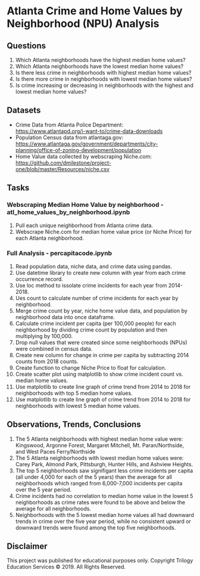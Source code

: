 # Atlanta Crime and Home Values by Neighborhood (NPU) Analysis

## Questions
1. Which Atlanta neighborhoods have the highest median home values? 
2. Which Atlanta neighborhoods have the lowest median home values? 
3. Is there less crime in neighborhoods with highest median home values?
4. Is there more crime in neighborhoods with lowest median home values?
5. Is crime increasing or decreasing in neighborhoods with the highest and lowest median home values?

## Datasets
* Crime Data from Atlanta Police Department: 
https://www.atlantapd.org/i-want-to/crime-data-downloads
* Population Census data from atlantaga.gov: 
https://www.atlantaga.gov/government/departments/city-planning/office-of-zoning-development/population
* Home Value data collected by webscraping Niche.com: 
https://github.com/dmilestone/project-one/blob/master/Resources/niche.csv

## Tasks
### Webscraping Median Home Value by neighborhood - atl_home_values_by_neighborhood.ipynb
1. Pull each unique neighborhood from Atlanta crime data.
2. Webscrape Niche.com for median home value price (or Niche Price) for each Atlanta neighborhood.

### Full Analysis - percapitacode.ipynb
1. Read population data, niche data, and crime data using pandas.
2. Use datetime library to create new column with year from each crime occurrence record.
3. Use loc method to issolate crime incidents for each year from 2014-2018.
4. Ues count to calculate number of crime incidents for each year by neighborhood. 
5. Merge crime count by year, niche home value data, and population by neighborhood data into once dataframe.
6. Calculate crime incident per capita (per 100,000 people) for each neighborhood by dividing crime count by population and then multiplying by 100,000.
7. Drop null values that were created since some neighborhoods (NPUs) were combined in census data.
8. Create new column for change in crime per capita by subtracting 2014 counts from 2018 counts.
9. Create function to change Niche Price to float for calculation.
10. Create scatter plot using matplotlib to show crime incident count vs. median home values.
11. Use matplotlib to create line graph of crime trend from 2014 to 2018 for neighborhoods with top 5 median home values.
12. Use matplotlib to create line graph of crime trend from 2014 to 2018 for neighborhoods with lowest 5 median home values.

## Observations, Trends, Conclusions
1. The 5 Atlanta neighborhoods with highest median home value were: Kingswood, Argonne Forest, Margaret Mitchell, Mt. Paran/Northside, and West Paces Ferry/Northside
2. The 5 Atlanta neighborhoods with lowest median home values were: Carey Park, Almond Park, Pittsburgh, Hunter Hills, and Ashview Heights.
3. The top 5 neighborhoods saw signifigant less crime incidents per capita (all under 4,000 for each of the 5 years) than the average for all neighborhoods which ranged from 6,000-7,000 incidents per capita over the 5 year period.
4. Crime incidents had no correlation to median home value in the lowest 5 neighborhoods as crime rates were found to be above and below the average for all neighborhoods.
5. Neighborhoods with the 5 lowest median home values all had downward trends in crime over the five year period, while no consistent upward or downward trends were found among the top five neighborhoods. 


## Disclaimer

This project was published for educational purposes only. Copyright Trilogy Education Services © 2019. All Rights Reserved.
